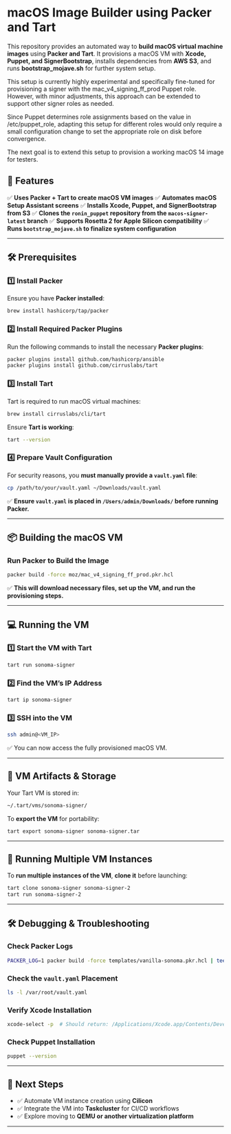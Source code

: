 # **macOS Image Builder using Packer and Tart**
This repository provides an automated way to **build macOS virtual machine images** using **Packer and Tart**. It provisions a macOS VM with **Xcode, Puppet, and SignerBootstrap**, installs dependencies from **AWS S3**, and runs **bootstrap_mojave.sh** for further system setup.

This setup is currently highly experimental and specifically fine-tuned for provisioning a signer with the mac_v4_signing_ff_prod Puppet role. However, with minor adjustments, this approach can be extended to support other signer roles as needed.

Since Puppet determines role assignments based on the value in /etc/puppet_role, adapting this setup for different roles would only require a small configuration change to set the appropriate role on disk before convergence.

The next goal is to extend this setup to provision a working macOS 14 image for testers.

## **🚀 Features**
✅ **Uses Packer + Tart to create macOS VM images**
✅ **Automates macOS Setup Assistant screens**
✅ **Installs Xcode, Puppet, and SignerBootstrap from S3**
✅ **Clones the `ronin_puppet` repository from the `macos-signer-latest` branch**
✅ **Supports Rosetta 2 for Apple Silicon compatibility**
✅ **Runs `bootstrap_mojave.sh` to finalize system configuration**

---

## **🛠 Prerequisites**
### **1️⃣ Install Packer**
Ensure you have **Packer installed**:
```sh
brew install hashicorp/tap/packer
```

### **2️⃣ Install Required Packer Plugins**
Run the following commands to install the necessary **Packer plugins**:
```sh
packer plugins install github.com/hashicorp/ansible
packer plugins install github.com/cirruslabs/tart
```

### **3️⃣ Install Tart**
Tart is required to run macOS virtual machines:
```sh
brew install cirruslabs/cli/tart
```
Ensure **Tart is working**:
```sh
tart --version
```

### **4️⃣ Prepare Vault Configuration**
For security reasons, you **must manually provide a `vault.yaml` file**:
```sh
cp /path/to/your/vault.yaml ~/Downloads/vault.yaml
```
✅ **Ensure `vault.yaml` is placed in `/Users/admin/Downloads/` before running Packer.**

---

## **📦 Building the macOS VM**
### **Run Packer to Build the Image**
```sh
packer build -force moz/mac_v4_signing_ff_prod.pkr.hcl
```
✅ **This will download necessary files, set up the VM, and run the provisioning steps.**

---

## **💻 Running the VM**
### **1️⃣ Start the VM with Tart**
```sh
tart run sonoma-signer
```
### **2️⃣ Find the VM’s IP Address**
```sh
tart ip sonoma-signer
```
### **3️⃣ SSH into the VM**
```sh
ssh admin@<VM_IP>
```
✅ You can now access the fully provisioned macOS VM.

---

## **📂 VM Artifacts & Storage**
Your Tart VM is stored in:
```sh
~/.tart/vms/sonoma-signer/
```
To **export the VM** for portability:
```sh
tart export sonoma-signer sonoma-signer.tar
```

---

## **🔄 Running Multiple VM Instances**
To **run multiple instances of the VM**, **clone it** before launching:
```sh
tart clone sonoma-signer sonoma-signer-2
tart run sonoma-signer-2
```

---

## **🛠 Debugging & Troubleshooting**
### **Check Packer Logs**
```sh
PACKER_LOG=1 packer build -force templates/vanilla-sonoma.pkr.hcl | tee packer-debug.log
```

### **Check the `vault.yaml` Placement**
```sh
ls -l /var/root/vault.yaml
```

### **Verify Xcode Installation**
```sh
xcode-select -p  # Should return: /Applications/Xcode.app/Contents/Developer
```

### **Check Puppet Installation**
```sh
puppet --version
```

---

## **🎯 Next Steps**
- ✅ Automate VM instance creation using **Cilicon**
- ✅ Integrate the VM into **Taskcluster** for CI/CD workflows
- ✅ Explore moving to **QEMU or another virtualization platform**

---
